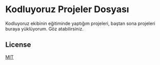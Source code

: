 # Kodluyoruz Projeler Dosyası

Kodluyoruz ekibinin eğitiminde yaptığım projeleri, baştan sona projeleri buraya yüklüyorum. Göz atabilirsiniz.

## License
[<u>MIT</u>](https://opensource.org/licenses/MIT)
